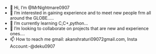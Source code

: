 - 👋 Hi, I’m @MrNightmare0907
- 👀 I’m interested in gaining experience and to meet new people frm all around the GLOBE.....
- 🌱 I’m currently learning C,C+,python...
- 💞️ I’m looking to collaborate on projects that are new and experience ones....
- 📫 How to reach me gmail: akanshraturi09072gmail.com, Insta Account:-@deku0907
<!---
MrNightmare0907/MrNightmare0907 is a ✨ special ✨ repository because its `README.md` (this file) appears on your GitHub profile.
You can click the Preview link to take a look at your changes.
--->
